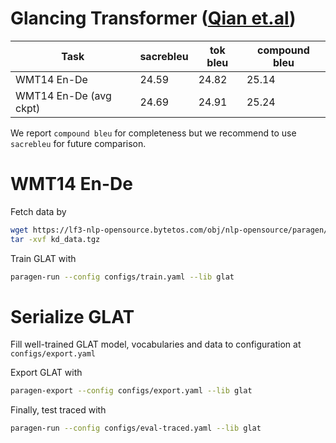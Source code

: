 # Glancing Transformer ([Qian et.al](https://arxiv.org/abs/2008.07905))

| Task | sacrebleu | tok bleu | compound bleu |
| --- | --- | --- | --- |
| WMT14 En-De | 24.59 | 24.82 | 25.14 |
| WMT14 En-De (avg ckpt) | 24.69 | 24.91 | 25.24 |

We report `compound bleu` for completeness but we recommend to use `sacrebleu` for future comparison.

# WMT14 En-De

Fetch data by 
```bash
wget https://lf3-nlp-opensource.bytetos.com/obj/nlp-opensource/paragen/glat/kd_data.tgz
tar -xvf kd_data.tgz

```

Train GLAT with 
```bash
paragen-run --config configs/train.yaml --lib glat
```

# Serialize GLAT

Fill well-trained GLAT model, vocabularies and data to configuration at `configs/export.yaml`

Export GLAT with 
```bash
paragen-export --config configs/export.yaml --lib glat
```

Finally, test traced with 
```bash
paragen-run --config configs/eval-traced.yaml --lib glat
```
